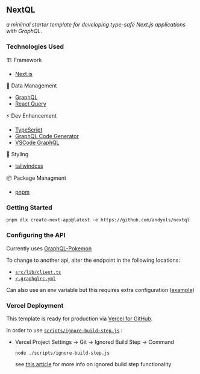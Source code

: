 ## NextQL

_a minimal starter template for developing type-safe Next.js applications with GraphQL._

### Technologies Used

🏗️ Framework

- [Next.js](https://nextjs.org/)

💾 Data Management

- [GraphQL](https://graphql.org/)
- [React Query](https://react-query.tanstack.com/)

⚡ Dev Enhancement

- [TypeScript](https://www.typescriptlang.org/)
- [GraphQL Code Generator](https://www.graphql-code-generator.com/)
- [VSCode GraphQL](https://github.com/graphql/vscode-graphql)

🎨 Styling

- [tailwindcss](https://tailwindcss.com/)

📦 Package Managment

- [pnpm](https://pnpm.io/)

### Getting Started

`pnpm dlx create-next-app@latest -e https://github.com/andyols/nextql`

### Configuring the API

Currently uses [GraphQL-Pokemon](https://github.com/favware/graphql-pokemon)

To change to another api, alter the endpoint in the following locations:

- [`src/lib/client.ts`](https://github.com/andyols/nextql/blob/7e4827464779a81deecd3e43cc6b5a87d99e25ea/src/lib/client.ts#L4)
- [`/.graphqlrc.yml`](https://github.com/andyols/nextql/blob/7e4827464779a81deecd3e43cc6b5a87d99e25ea/.graphqlrc.yml#L2)

Can also use an env variable but this requires extra configuration ([example](https://github.com/andyols/nextql/commit/1a2ab0bd91a0653d8fd868566a81ae492f5039f0)\)

### Vercel Deployment

This template is ready for production via [Vercel for GitHub](https://vercel.com/docs/concepts/git/vercel-for-github).

In order to use [`scripts/ignore-build-step.js`](https://github.com/andyols/nextql/blob/main/scripts/ignore-build-step.js) :

- Vercel Project Settings -> Git -> Ignored Build Step -> Command

  `node ./scripts/ignore-build-step.js`

  see [this article](https://vercel.com/support/articles/how-do-i-use-the-ignored-build-step-field-on-vercel) for more info on ignored build step functionality
